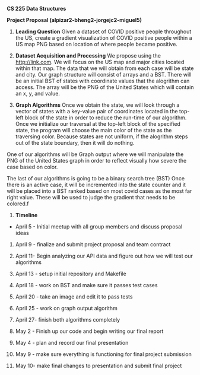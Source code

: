 **CS 225 Data Structures**

**Project Proposal (alpizar2-bheng2-jorgejc2-miguel5)**

1. **Leading Question** Given a dataset of COVID positive people throughout the US, create a gradient visualization of COVID positive people within a US map PNG based on location of where people became positive.

1. **Dataset Acquisition and Processing** We propose using the http://link.com. We will focus on the US map and major cities located within that map. The data that we will obtain from each case will be state and city. Our graph structure will consist of arrays and a BST. There will be an initial BST of states with coordinate values that the alogrithm can access. The array will be the PNG of the United States which will contain an x, y, and value. 

1. **Graph Algorithms** Once we obtain the state, we will look through a vector of states with a key-value pair of coordinates located in the top-left block of the state in order to reduce the run-time of our algorithm. Once we initialize our traversal at the top-left block of the specified state, the program will choose the main color of the state as the traversing color. Because states are not uniform, if the alogrithm steps out of the state boundary, then it will do nothing. 

One of our algorithms will be Graph output where we will manipulate the PNG of the United States graph in order to reflect visually how severe the case based on color.

The last of our algorithms is going to be a binary search tree (BST) Once there is an active case, it will be incremented into the state counter and it will be placed into a BST ranked based on most covid cases as the most far right value. These will be used to judge the gradient that needs to be colored.f

1. **Timeline**

  * April 5 - Initial meetup with all group members and discuss proposal ideas 

  1. April 9 - finalize and submit project proposal and team contract 

  1. April 11- Begin analyzing our API data and figure out how we will test our algorithms

  1. April 13 - setup initial repository and Makefile

  1. April 18 - work on BST and make sure it passes test cases

  1. April 20 - take an image and edit it to pass tests

  1. April 25 - work on graph output algorithm

  1. April 27- finish both algorithms completely

  1. May 2 - Finish up our code and begin writing our final report 

  1. May 4 - plan and record our final presentation 

  1. May 9 - make sure everything is functioning for final project submission 

  1. May 10- make final changes to presentation and submit final project 